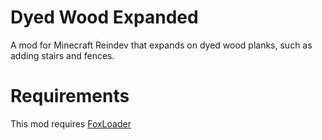 # Dyed Wood Expanded

A mod for Minecraft Reindev that expands on dyed wood planks, such as adding stairs and fences.

# Requirements
This mod requires [FoxLoader](https://github.com/Fox2Code/FoxLoader)

